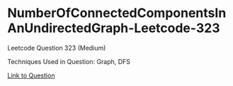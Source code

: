# NumberOfConnectedComponentsInAnUndirectedGraph-Leetcode-323

Leetcode Question 323 (Medium)

Techniques Used in Question:
Graph, DFS

[Link to Question](https://leetcode.com/problems/number-of-connected-components-in-an-undirected-graph/)
